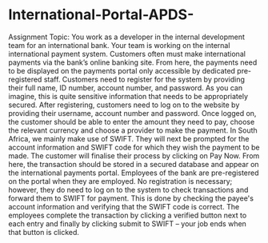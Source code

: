 # International-Portal-APDS-

Assignment Topic:
You work as a developer in the internal development team for an international bank. Your team is 
working on the internal international payment system. Customers often must make international 
payments via the bank’s online banking site. From here, the payments need to be displayed on the 
payments portal only accessible by dedicated pre-registered staff. Customers need to register for 
the system by providing their full name, ID number, account number, and password. As you can 
imagine, this is quite sensitive information that needs to be appropriately secured. After registering, 
customers need to log on to the website by providing their username, account number and 
password. Once logged on, the customer should be able to enter the amount they need to pay, 
choose the relevant currency and choose a provider to make the payment. In South Africa, we 
mainly make use of SWIFT. They will next be prompted for the account information and SWIFT code 
for which they wish the payment to be made. The customer will finalise their process by clicking on 
Pay Now. 
From here, the transaction should be stored in a secured database and appear on the international 
payments portal. Employees of the bank are pre-registered on the portal when they are employed. 
No registration is necessary; however, they do need to log on to the system to check transactions 
and forward them to SWIFT for payment. This is done by checking the payee's account information 
and verifying that the SWIFT code is correct. The employees complete the transaction by clicking a 
verified button next to each entry and finally by clicking submit to SWIFT – your job ends when that 
button is clicked.
